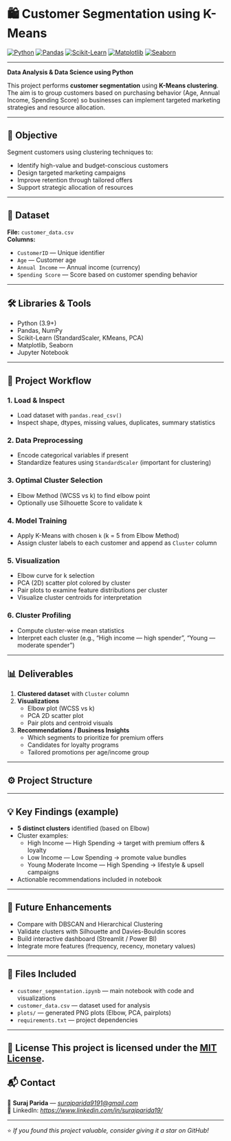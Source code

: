 # 🛍️ Customer Segmentation using K-Means

[![Python](https://img.shields.io/badge/Python-3.9-blue)](https://www.python.org/)
[![Pandas](https://img.shields.io/badge/Pandas-Data%20Analysis-yellow)](https://pandas.pydata.org/)
[![Scikit-Learn](https://img.shields.io/badge/Scikit--Learn-ML%20Library-orange)](https://scikit-learn.org/)
[![Matplotlib](https://img.shields.io/badge/Matplotlib-Visualization-red)](https://matplotlib.org/)
[![Seaborn](https://img.shields.io/badge/Seaborn-Statistical%20Plots-green)](https://seaborn.pydata.org/)

---

**Data Analysis & Data Science using Python**

This project performs **customer segmentation** using **K-Means clustering**. The aim is to group customers based on purchasing behavior (Age, Annual Income, Spending Score) so businesses can implement targeted marketing strategies and resource allocation.

---

## 🎯 Objective
Segment customers using clustering techniques to:
- Identify high-value and budget-conscious customers
- Design targeted marketing campaigns
- Improve retention through tailored offers
- Support strategic allocation of resources

---

## 📂 Dataset
**File:** `customer_data.csv`  
**Columns:**
- `CustomerID` — Unique identifier
- `Age` — Customer age
- `Annual Income` — Annual income (currency)
- `Spending Score` — Score based on customer spending behavior

---

## 🛠️ Libraries & Tools
- Python (3.9+)
- Pandas, NumPy
- Scikit-Learn (StandardScaler, KMeans, PCA)
- Matplotlib, Seaborn
- Jupyter Notebook

---

## 🧩 Project Workflow

### 1. Load & Inspect
- Load dataset with `pandas.read_csv()`
- Inspect shape, dtypes, missing values, duplicates, summary statistics

### 2. Data Preprocessing
- Encode categorical variables if present
- Standardize features using `StandardScaler` (important for clustering)

### 3. Optimal Cluster Selection
- Elbow Method (WCSS vs k) to find elbow point
- Optionally use Silhouette Score to validate k

### 4. Model Training
- Apply K-Means with chosen `k` (k = 5 from Elbow Method)
- Assign cluster labels to each customer and append as `Cluster` column

### 5. Visualization
- Elbow curve for k selection
- PCA (2D) scatter plot colored by cluster
- Pair plots to examine feature distributions per cluster
- Visualize cluster centroids for interpretation

### 6. Cluster Profiling
- Compute cluster-wise mean statistics
- Interpret each cluster (e.g., “High income — high spender”, “Young — moderate spender”)

---

## 📊 Deliverables
1. **Clustered dataset** with `Cluster` column  
2. **Visualizations**
   - Elbow plot (WCSS vs k)
   - PCA 2D scatter plot
   - Pair plots and centroid visuals
3. **Recommendations / Business Insights**
   - Which segments to prioritize for premium offers
   - Candidates for loyalty programs
   - Tailored promotions per age/income group

---

## ⚙️ Project Structure




---

## 💡 Key Findings (example)
- **5 distinct clusters** identified (based on Elbow)
- Cluster examples:
  - High Income — High Spending → target with premium offers & loyalty
  - Low Income — Low Spending → promote value bundles
  - Young Moderate Income — High Spending → lifestyle & upsell campaigns
- Actionable recommendations included in notebook

---

## 🚀 Future Enhancements
- Compare with DBSCAN and Hierarchical Clustering
- Validate clusters with Silhouette and Davies-Bouldin scores
- Build interactive dashboard (Streamlit / Power BI)
- Integrate more features (frequency, recency, monetary values)

---

## 📁 Files Included
- `customer_segmentation.ipynb` — main notebook with code and visualizations  
- `customer_data.csv` — dataset used for analysis  
- `plots/` — generated PNG plots (Elbow, PCA, pairplots)  
- `requirements.txt` — project dependencies

---

## 📜 License This project is licensed under the [MIT License](LICENSE).

## 📬 Contact

📧 **Suraj Parida** — *surajparida9191@gmail.com*  
🔗 LinkedIn: *https://www.linkedin.com/in/surajparida19/*  

---

⭐ *If you found this project valuable, consider giving it a star on GitHub!*

